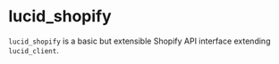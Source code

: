lucid_shopify
============

`lucid_shopify` is a basic but extensible Shopify API interface extending
`lucid_client`.
